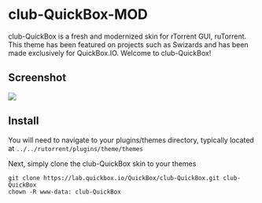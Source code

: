 # club-QuickBox-MOD
club-QuickBox is a fresh and modernized skin for rTorrent GUI, ruTorrent. This theme has been featured on projects such as Swizards and has been made exclusively for QuickBox.IO. Welcome to club-QuickBox!

## Screenshot
<img src="https://i.imgur.com/pkgiUuu.png"/>

## Install

You will need to navigate to your plugins/themes directory, typically located at ```../../rutorrent/plugins/theme/themes```

Next, simply clone the club-QuickBox skin to your themes
```
git clone https://lab.quickbox.io/QuickBox/club-QuickBox.git club-QuickBox
chown -R www-data: club-QuickBox
```
